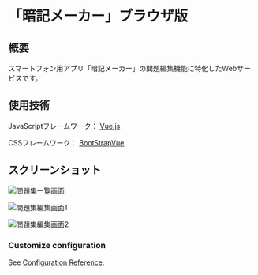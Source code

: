 # 「暗記メーカー」ブラウザ版

## 概要

スマートフォン用アプリ「暗記メーカー」の問題編集機能に特化したWebサービスです。

## 使用技術

JavaScriptフレームワーク： [Vue.js](https://jp.vuejs.org/index.html)

CSSフレームワーク： [BootStrapVue](https://bootstrap-vue.js.org/)

## スクリーンショット

![問題集一覧画面](https://user-images.githubusercontent.com/25548427/68214935-b2afae00-0021-11ea-81aa-faff0f3a7d05.png)

![問題集編集画面1](https://user-images.githubusercontent.com/25548427/68214945-b6433500-0021-11ea-80fa-d72419a25beb.png)

![問題集編集画面2](https://user-images.githubusercontent.com/25548427/68214954-b9d6bc00-0021-11ea-9f21-a45f6d179e08.png)

### Customize configuration
See [Configuration Reference](https://cli.vuejs.org/config/).
